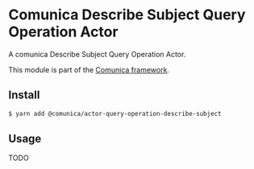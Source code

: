 # Comunica Describe Subject Query Operation Actor

A comunica Describe Subject Query Operation Actor.

This module is part of the [Comunica framework](https://github.com/comunica/comunica).

## Install

```bash
$ yarn add @comunica/actor-query-operation-describe-subject
```

## Usage

TODO
